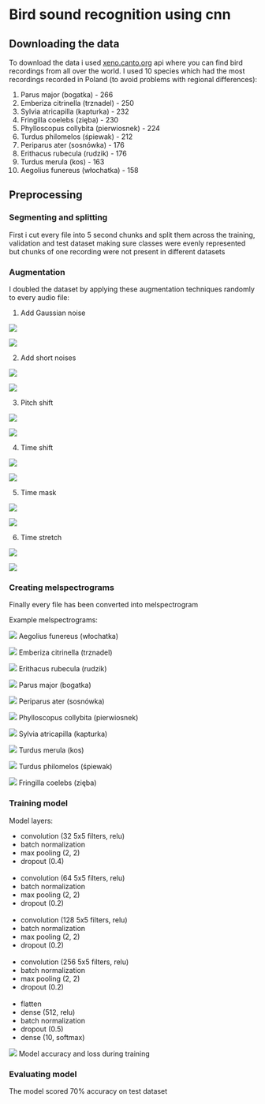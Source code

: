 # Bird sound recognition using cnn
## Downloading the data
To download the data i used [xeno.canto.org](xeno-canto.org) api where you can find bird recordings from all over the world. I used 10 species which had the most recordings recorded in Poland (to avoid problems with regional differences):
1. Parus major              (bogatka) - 266
2. Emberiza citrinella      (trznadel) - 250
3. Sylvia atricapilla       (kapturka) - 232
4. Fringilla coelebs        (zięba) - 230
5. Phylloscopus collybita   (pierwiosnek) - 224
6. Turdus philomelos        (śpiewak) - 212
7. Periparus ater           (sosnówka) - 176
8. Erithacus rubecula       (rudzik) - 176
9. Turdus merula            (kos) - 163
10. Aegolius funereus       (włochatka) - 158

## Preprocessing
### Segmenting and splitting
First i cut every file into 5 second chunks and split them across the training, validation and test dataset making sure classes were evenly represented but chunks of one recording were not present in different datasets
### Augmentation
I doubled the dataset by applying these augmentation techniques randomly to every audio file:

1. Add Gaussian noise

![](https://i.postimg.cc/XNQ97TgL/Aegolius-funereus-28-0.jpg)

![](https://i.postimg.cc/mgQDh9s4/Aegolius-funereus-28-0-aug.jpg)

2. Add short noises

![](https://i.postimg.cc/cCCyYr5X/Aegolius-funereus-156-24.jpg)

![](https://i.postimg.cc/PfVkHQPc/Aegolius-funereus-156-24-aug.jpg)

3. Pitch shift

![](https://i.postimg.cc/59zNsrPg/Parus-major-156-6.jpg)

![](https://i.postimg.cc/852k1dCL/Parus-major-156-6-aug.jpg)

4. Time shift

![](https://i.postimg.cc/MH9s75jQ/Parus-major-117-16.jpg)

![](https://i.postimg.cc/mZj6WL6g/Parus-major-117-16-aug.jpg)

5. Time mask

![](https://i.postimg.cc/F1tYB5c5/Parus-major-101-16.jpg)

![](https://i.postimg.cc/WpdSCGrX/Parus-major-101-16-aug.jpg)

6. Time stretch

![](https://i.postimg.cc/vm1LkMxD/Parus-major-109-22.jpg)

![](https://i.postimg.cc/bvKHjM1g/Parus-major-109-22-aug.jpg)

### Creating melspectrograms
Finally every file has been converted into melspectrogram

Example melspectrograms:

![](https://i.postimg.cc/GtZRCvb6/Aegolius-funereus-103-20.jpg)
Aegolius funereus (włochatka)

![](https://i.postimg.cc/9Fvtq0xb/Emberiza-citrinella-119-24.jpg)
Emberiza citrinella (trznadel)

![](https://i.postimg.cc/x1vHJRNj/Erithacus-rubecula-65-97-aug.jpg)
Erithacus rubecula (rudzik)

![](https://i.postimg.cc/wMB8J0jC/Parus-major-111-22.jpg)
Parus major (bogatka)

![](https://i.postimg.cc/N0GWZd15/Periparus-ater-32-6.jpg)
Periparus ater (sosnówka)

![](https://i.postimg.cc/441pxwtJ/Phylloscopus-collybita-45-17.jpg)
Phylloscopus collybita (pierwiosnek)

![](https://i.postimg.cc/HL5yDtd1/Sylvia-atricapilla-35-3.jpg)
Sylvia atricapilla (kapturka)

![](https://i.postimg.cc/6p47nh74/Turdus-merula-22-12.jpg)
 Turdus merula (kos)

![](https://i.postimg.cc/854sNKY9/Turdus-philomelos-94-19.jpg)
Turdus philomelos (śpiewak)

![](https://i.postimg.cc/1ztN4ZGP/Fringilla-coelebs-107-10.jpg)
Fringilla coelebs (zięba)

### Training model

Model layers:

- convolution (32 5x5 filters, relu)
- batch normalization
- max pooling (2, 2)
- dropout (0.4)
<br/><br/>
- convolution (64 5x5 filters, relu)
- batch normalization
- max pooling (2, 2)
- dropout (0.2)
<br/><br/>
- convolution (128 5x5 filters, relu)
- batch normalization
- max pooling (2, 2)
- dropout (0.2)
<br/><br/>
- convolution (256 5x5 filters, relu)
- batch normalization
- max pooling (2, 2)
- dropout (0.2)
<br/><br/>
- flatten
- dense (512, relu)
- batch normalization
- dropout (0.5)
- dense (10, softmax)

![](https://i.postimg.cc/pTy2HGY0/model-1-10-classes.png)
Model accuracy and loss during training

### Evaluating model
The model scored 70% accuracy on test dataset

